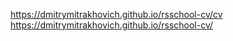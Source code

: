 https://dmitrymitrakhovich.github.io/rsschool-cv/cv  
https://dmitrymitrakhovich.github.io/rsschool-cv/
